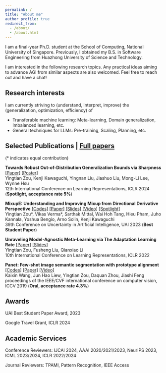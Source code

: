 ```yaml
---
permalink: /
title: "About me"
author_profile: true
redirect_from: 
  - /about/
  - /about.html
---
```


I am a final-year Ph.D. student at the School of Computing, National University of Singapore. Previously, I obtained my B.S. in Software Engineering from Huazhong University of Science and Technology.

I am interested in the following research topics. Any practical ideas aiming to advance AGI from similar aspects are also welcomed. Feel free to reach out and have a chat!

Research interests
------
I am currently striving to (understand, interpret, improve) the (generalization, optimization, efficiency) of
- Transferable machine learning: Meta-learning, Domain generalization, Imbalanced learning, etc.
- General techniques for LLMs: Pre-training, Scaling, Planning, etc.



Selected Publications | [Full papers](https://scholar.google.com/citations?user=APA-glsAAAAJ&hl=en)
------
(* indicates equal contribution)

**Towards Robust Out-of-Distribution Generalization Bounds via Sharpness**  [[Paper]](https://arxiv.org/abs/2403.06392) [[Poster]](https://iclr.cc/media/PosterPDFs/ICLR%202024/17617.png?t=1715675468.6652286) \
Yingtian Zou, Kenji Kawaguchi, Yingnan Liu, Jiashuo Liu, Mong-Li Lee, Wynne Hsu \
12th International Conference on Learning Representations, ICLR 2024 (**Spotlight, acceptance rate 5%**)


**MixupE: Understanding and Improving Mixup from Directional Derivative Perspective** [[Codes]](https://github.com/oneHuster/MixupE) [[Paper]](https://arxiv.org/abs/2212.13381) [[Slides]](https://www.auai.org/uai2023/oral_slides/129-oral-slides.pdf) [[Video]](https://www.youtube.com/watch?v=Fnwi35bNZbo) [[Spotlight]](https://www.comp.nus.edu.sg/bytes/2023-uai-best-student-paper-award) \
Yingtian Zou\*, Vikas Verma\*, Sarthak Mittal, Wai Hoh Tang, Hieu Pham, Juho Kannala, Yoshua Bengio, Arno Solin, Kenji Kawaguchi \
39th Conference on Uncertainty in Artificial Intelligence, UAI 2023 (**Best Student Paper**)

**Unraveling Model-Agnostic Meta-Learning via The Adaptation Learning Rate**  [[Paper]](https://openreview.net/forum?id=3rULBvOJ8D2) [[Slides]](https://iclr.cc/media/iclr-2022/Slides/6474_9IX5Ooq.pdf) \
Yingtian Zou, Fusheng Liu, Qianxiao Li \
10th International Conference on Learning Representations, ICLR 2022


**Panet: Few-shot image semantic segmentation with prototype alignment** [[Codes]](https://github.com/kaixin96/PANet) [[Paper]](https://arxiv.org/abs/1908.06391) [[Video]](https://www.youtube.com/watch?v=2ntDYowHbZs) \
Kaixin Wang, Jun Hao Liew, Yingtian Zou, Daquan Zhou, Jiashi Feng \
proceedings of the IEEE/CVF international conference on computer vision, ICCV 2019 (**Oral, acceptance rate 4.3%**)


Awards
------

UAI Best Student Paper Award, 2023

Google Travel Grant, ICLR 2024

Academic Services
------

Conference Reviewers: IJCAI 2024, AAAI 2020/2021/2023, NeurIPS 2023, ICML 2023/2024, ICLR 2022/2024

Journal Reviewers: TPAMI, Pattern Recognition, IEEE Access




